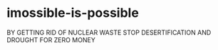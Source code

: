 # imossible-is-possible
BY GETTING RID OF NUCLEAR WASTE STOP DESERTIFICATION AND DROUGHT FOR ZERO MONEY
